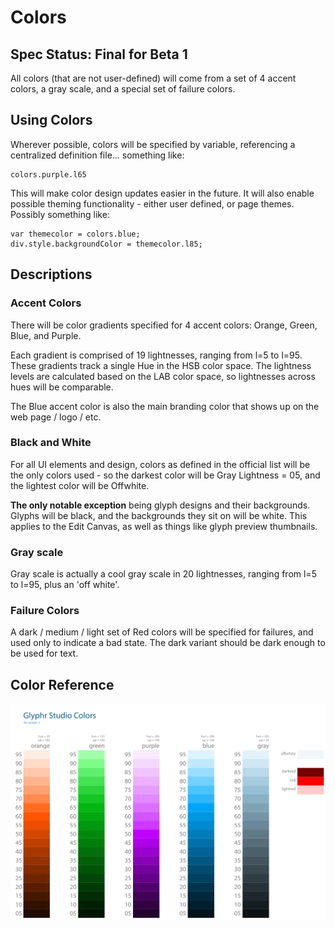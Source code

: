 # Colors
## Spec Status: Final for Beta 1
All colors (that are not user-defined) will come from a set of 4 accent colors, a gray scale, and a special set of failure colors.

## Using Colors
Wherever possible, colors will be specified by variable, referencing a centralized definition file... something like:

```
colors.purple.l65
```

This will make color design updates easier in the future.  It will also enable possible theming functionality - either user defined, or page themes.  Possibly something like:

```
var themecolor = colors.blue;
div.style.backgroundColor = themecolor.l85;
```
## Descriptions
### Accent Colors
There will be color gradients specified for 4 accent colors: Orange, Green, Blue, and Purple.

Each gradient is comprised of 19 lightnesses, ranging from l=5 to l=95.  These gradients track a single Hue in the HSB color space.
The lightness levels are calculated based on the LAB color space, so lightnesses across hues will be comparable.

The Blue accent color is also the main branding color that shows up on the web page / logo / etc.

### Black and White
For all UI elements and design, colors as defined in the official list will be the only colors used - so the darkest color will be Gray Lightness = 05, and the lightest color will be Offwhite.

**The only notable exception** being glyph designs and their backgrounds.  Glyphs will be black, and the backgrounds they sit on will be white.  This applies to the Edit Canvas, as well as things like glyph preview thumbnails.

### Gray scale
Gray scale is actually a cool gray scale in 20 lightnesses, ranging from l=5 to l=95, plus an 'off white'.

### Failure Colors
A dark / medium / light set of Red colors will be specified for failures, and used only to indicate a bad state.  The dark variant should be dark enough to be used for text.


## Color Reference
![accent colors](colors/Glyphr_Studio_v2_Colors.png "accent colors")